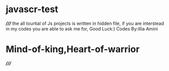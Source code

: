 # javascr-test
 ***///***
the all tourtial of Js projects is written in hidden file, 
if you are interstead in my codes you are able to ask me for,
Good Luck:)
Codes By:illia Amini
# Mind-of-king,Heart-of-warrior 
 ***///***

